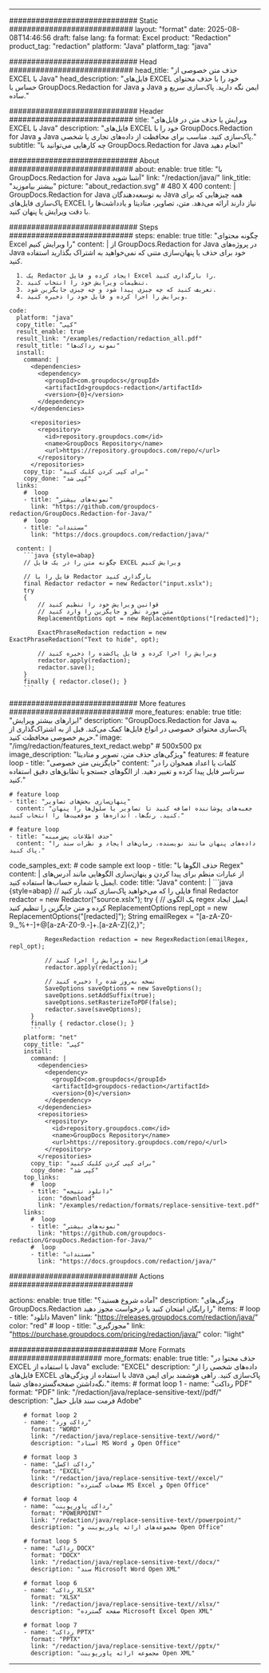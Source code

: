 
---
############################# Static ############################
layout: "format"
date:  2025-08-08T14:46:56
draft: false
lang: fa
format: Excel
product: "Redaction"
product_tag: "redaction"
platform: "Java"
platform_tag: "java"

############################# Head ############################
head_title: "حذف متن خصوصی از EXCEL با Java"
head_description: "فایل‌های EXCEL خود را با حذف محتوای حساس با GroupDocs.Redaction for Java و Java ایمن نگه دارید. پاک‌سازی سریع و ساده."

############################# Header ############################
title: "ویرایش یا حذف متن در فایل‌های EXCEL با Java" 
description: "فایل‌های EXCEL خود را با GroupDocs.Redaction for Java و Java پاک‌سازی کنید. مناسب برای محافظت از داده‌های تجاری یا شخصی."
subtitle: "چه کارهایی می‌توانید با GroupDocs.Redaction for Java انجام دهید" 

############################# About ############################
about:
    enable: true
    title: "با GroupDocs.Redaction for Java آشنا شوید"
    link: "/redaction/java/"
    link_title: "بیشتر بیاموزید"
    picture: "about_redaction.svg" # 480 X 400
    content: |
       GroupDocs.Redaction for Java به توسعه‌دهندگان Java همه چیزهایی که برای پاک‌سازی فایل‌های EXCEL نیاز دارند ارائه می‌دهد. متن، تصاویر، متادیتا و یادداشت‌ها را با دقت ویرایش یا پنهان کنید.

############################# Steps ############################
steps:
    enable: true
    title: "چگونه محتوای Excel را ویرایش کنیم"
    content: |
      از GroupDocs.Redaction for Java در پروژه‌های Java خود برای حذف یا پنهان‌سازی متنی که نمی‌خواهید به اشتراک بگذارید استفاده کنید.
      
      1. یک Redactor ایجاد کرده و فایل Excel را بارگذاری کنید.
      2. تنظیمات ویرایش خود را انتخاب کنید.
      3. تعریف کنید که چه چیزی پیدا شود و چه چیزی جایگزین شود.
      4. ویرایش را اجرا کرده و فایل خود را ذخیره کنید.
   
    code:
      platform: "java"
      copy_title: "کپی"
      result_enable: true
      result_link: "/examples/redaction/redaction_all.pdf"
      result_title: "نمونه رداکت‌ها"
      install:
        command: |
          <dependencies>
            <dependency>
              <groupId>com.groupdocs</groupId>
              <artifactId>groupdocs-redaction</artifactId>
              <version>{0}</version>
            </dependency>
          </dependencies>

          <repositories>
            <repository>
              <id>repository.groupdocs.com</id>
              <name>GroupDocs Repository</name>
              <url>https://repository.groupdocs.com/repo/</url>
            </repository>
          </repositories>
        copy_tip: "برای کپی کردن کلیک کنید"
        copy_done: "کپی شد"
      links:
        #  loop
        - title: "نمونه‌های بیشتر"
          link: "https://github.com/groupdocs-redaction/GroupDocs.Redaction-for-Java/"
        #  loop
        - title: "مستندات"
          link: "https://docs.groupdocs.com/redaction/java/"
          
      content: |
        ```java {style=abap}
        // چگونه متن را در یک فایل EXCEL ویرایش کنیم

        // فایل را با Redactor بارگذاری کنید
        final Redactor redactor = new Redactor("input.xslx");
        try
        {
            // قوانین ویرایش خود را تنظیم کنید
            // متن مورد نظر و جایگزین را وارد کنید
            ReplacementOptions opt = new ReplacementOptions("[redacted]");
            
            ExactPhraseRedaction redaction = new ExactPhraseRedaction("Text to hide", opt);

            // ویرایش را اجرا کرده و فایل پاک‌شده را ذخیره کنید
            redactor.apply(redaction);
            redactor.save();
        }
        finally { redactor.close(); }
        ```            


############################# More features ############################
more_features:
  enable: true
  title: "ابزارهای بیشتر ویرایش"
  description: "GroupDocs.Redaction for Java به پاک‌سازی محتوای خصوصی در انواع فایل‌ها کمک می‌کند. قبل از به اشتراک‌گذاری از حریم خصوصی محافظت کنید."
  image: "/img/redaction/features_text_redact.webp" # 500x500 px
  image_description: "ویژگی‌های حذف متن، تصویر و متادیتا"
  features:
    # feature loop
    - title: "جایگزینی متن خصوصی"
      content: "کلمات یا اعداد همخوان را در سرتاسر فایل پیدا کرده و تغییر دهید. از الگوهای جستجو یا تطابق‌های دقیق استفاده کنید."

    # feature loop
    - title: "پنهان‌سازی بخش‌های تصاویر"
      content: "جعبه‌های پوشاننده اضافه کنید تا تصاویر یا سلول‌ها را پنهان کنید. رنگ‌ها، اندازه‌ها و موقعیت‌ها را انتخاب کنید."

    # feature loop
    - title: "حذف اطلاعات پس‌زمینه"
      content: "داده‌های پنهان مانند نویسنده، زمان‌های ایجاد و نظرات سند را پاک کنید."
      
  code_samples_ext:
    # code sample ext loop
    - title: "حذف الگوها با Regex"
      content: |
        از عبارات منظم برای پیدا کردن و پنهان‌سازی الگوهایی مانند آدرس‌های ایمیل یا شماره حساب‌ها استفاده کنید.
      code:
        title: "Java"
        content: |
          ```java {style=abap}
          //  فایلی را که می‌خواهید پاک‌سازی کنید، باز کنید
          final Redactor redactor = new Redactor("source.xslx");
          try
          {
              // یک الگوی regex ایمیل ایجاد کرده و متن جایگزین را تنظیم کنید
              ReplacementOptions repl_opt = new ReplacementOptions("[redacted]");
              String emailRegex = "[a-zA-Z0-9._%+-]+@[a-zA-Z0-9.-]+\.[a-zA-Z]{2,}";

              RegexRedaction redaction = new RegexRedaction(emailRegex, repl_opt);
              
              // فرایند ویرایش را اجرا کنید
              redactor.apply(redaction);

              // نسخه به‌روز شده را ذخیره کنید
              SaveOptions saveOptions = new SaveOptions();
              saveOptions.setAddSuffix(true);
              saveOptions.setRasterizeToPDF(false);
              redactor.save(saveOptions);
          }
          finally { redactor.close(); }
          ```
        platform: "net"
        copy_title: "کپی"
        install:
          command: |
            <dependencies>
              <dependency>
                <groupId>com.groupdocs</groupId>
                <artifactId>groupdocs-redaction</artifactId>
                <version>{0}</version>
              </dependency>
            </dependencies>
            <repositories>
              <repository>
                <id>repository.groupdocs.com</id>
                <name>GroupDocs Repository</name>
                <url>https://repository.groupdocs.com/repo/</url>
              </repository>
            </repositories>
          copy_tip: "برای کپی کردن کلیک کنید"
          copy_done: "کپی شد"
        top_links:
          #  loop
          - title: "دانلود نتیجه"
            icon: "download"
            link: "/examples/redaction/formats/replace-sensitive-text.pdf"
        links:
          #  loop
          - title: "نمونه‌های بیشتر"
            link: "https://github.com/groupdocs-redaction/GroupDocs.Redaction-for-Java/"
          #  loop
          - title: "مستندات"
            link: "https://docs.groupdocs.com/redaction/java/"


############################# Actions ############################

actions:
  enable: true
  title: "آماده شروع هستید؟"
  description: "ویژگی‌های GroupDocs.Redaction را رایگان امتحان کنید یا درخواست مجوز دهید"
  items:
    #  loop
    - title: "دانلود Maven"
      link: "https://releases.groupdocs.com/redaction/java/"
      color: "red"
        #  loop
    - title: "مجوزگیری"
      link: "https://purchase.groupdocs.com/pricing/redaction/java/"
      color: "light"


############################# More Formats #####################
more_formats:
    enable: true
    title: "حذف محتوا در EXCEL با استفاده از Java"
    exclude: "EXCEL"
    description: "داده‌های شخصی را از فایل‌های EXCEL با استفاده از ویژگی‌های Java پاک‌سازی کنید. راهی هوشمند برای ایمن نگه‌داشتن صفحه‌گسترده‌های شما."
    items: 
        # format loop 1
        - name: "رداکت PDF"
          format: "PDF"
          link: "/redaction/java/replace-sensitive-text//pdf/"
          description: "فرمت سند قابل حمل Adobe"

        # format loop 2
        - name: "رداکت ورد"
          format: "WORD"
          link: "/redaction/java/replace-sensitive-text//word/"
          description: "اسناد MS Word و Open Office"
          
        # format loop 3
        - name: "رداکت اکسل"
          format: "EXCEL"
          link: "/redaction/java/replace-sensitive-text//excel/"
          description: "صفحات گسترده MS Excel و Open Office"

        # format loop 4
        - name: "رداکت پاورپوینت"
          format: "POWERPOINT"
          link: "/redaction/java/replace-sensitive-text//powerpoint/"
          description: "مجموعه‌های ارائه پاورپوینت و Open Office"

        # format loop 5
        - name: "رداکت DOCX"
          format: "DOCX"
          link: "/redaction/java/replace-sensitive-text//docx/"
          description: "سند Microsoft Word Open XML"
          
        # format loop 6
        - name: "رداکت XLSX"
          format: "XLSX"
          link: "/redaction/java/replace-sensitive-text//xlsx/"
          description: "صفحه گسترده Microsoft Excel Open XML"
          
        # format loop 7
        - name: "رداکت PPTX"
          format: "PPTX"
          link: "/redaction/java/replace-sensitive-text//pptx/"
          description: "مجموعه ارائه پاورپوینت Open XML"


---
